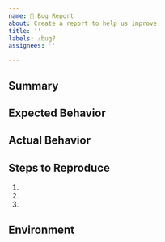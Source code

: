 ```yaml
---
name: 🐛 Bug Report
about: Create a report to help us improve
title: ''
labels: ⚠️bug?
assignees: ''

---
```


## Summary

<!-- Tell us what the bug is -->

## Expected Behavior

<!--- Tell us what should happen -->

## Actual Behavior

<!--- Tell us what happens instead of the expected behavior -->

## Steps to Reproduce

1.
2.
3.

## Environment

<!-- Tell us where on the platform it happens -->

